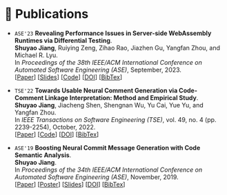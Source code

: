 # 📝 Publications

* `ASE'23` **Revealing Performance Issues in Server-side WebAssembly Runtimes via Differential Testing**.  
  **Shuyao Jiang**, Ruiying Zeng, Zihao Rao, Jiazhen Gu, Yangfan Zhou, and Michael R. Lyu.  
  In *Proceedings of the 38th IEEE/ACM International Conference on Automated Software Engineering (ASE)*, September, 2023.  
  [[Paper](https://shuyaojiang.github.io/publications/ase23/ASE23_WarpDiff_Proc.pdf)]
  [[Slides](https://shuyaojiang.github.io/publications/ase23/ASE23_WarpDiff_Slides.pdf)]
  [[Code](https://github.com/ShuyaoJiang/WarpDiff)]
  [[DOI](https://doi.org/10.1109/ASE56229.2023.00088)]
  [[BibTex](https://shuyaojiang.github.io/publications/ase23/ase23-bibtex.txt)]

* `TSE'22` **Towards Usable Neural Comment Generation via Code-Comment Linkage Interpretation: Method and Empirical Study**.  
  **Shuyao Jiang**, Jiacheng Shen, Shengnan Wu, Yu Cai, Yue Yu, and Yangfan Zhou.  
  In *IEEE Transactions on Software Engineering (TSE)*, vol. 49, no. 4 (pp. 2239-2254), October, 2022.  
  [[Paper](https://shuyaojiang.github.io/publications/tse22/TSE22_CCLink.pdf)]
  [[Code](https://github.com/CCLink-demo)]
  [[DOI](https://doi.org/10.1109/TSE.2022.3214859)]
  [[BibTex](https://shuyaojiang.github.io/publications/tse22/tse22-bibtex.txt)]

* `ASE'19` **Boosting Neural Commit Message Generation with Code Semantic Analysis**.   
  **Shuyao Jiang**.  
  In *Proceedings of the 34th IEEE/ACM International Conference on Automated Software Engineering (ASE)*, November, 2019.  
  [[Paper](https://shuyaojiang.github.io/publications/ase19/ase19-src-paper.pdf)]
  [[Poster](https://shuyaojiang.github.io/publications/ase19/src-poster.pdf)]
  [[Slides](https://shuyaojiang.github.io/publications/ase19/src-slides.pdf)]
  [[DOI](https://doi.org/10.1109/ASE.2019.00162)]
  [[BibTex](https://shuyaojiang.github.io/publications/ase19/ase19-bibtex.txt)]
  